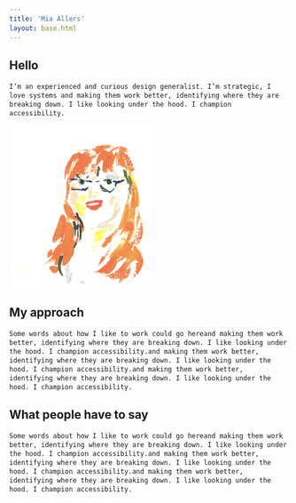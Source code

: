 ```yaml
---
title: 'Mia Allers'
layout: base.html
---
```




<section>
<div class="grid">
  <div class="about">
   <h1>Hello</h1>
  
    I’m an experienced and curious design generalist. I’m strategic, I love systems and making them work better, identifying where they are breaking down. I like looking under the hood. I champion accessibility.
  </div>
    <img  class="about-img" src="/assets/images/portrait.png" alt="doot doot"> 
  </div>
</section>

<section>
<div class="grid">
<div class="right">
 <h2>My approach</h2>

    Some words about how I like to work could go hereand making them work better, identifying where they are breaking down. I like looking under the hood. I champion accessibility.and making them work better, identifying where they are breaking down. I like looking under the hood. I champion accessibility.and making them work better, identifying where they are breaking down. I like looking under the hood. I champion accessibility.

 <h2>What people have to say</h2>

    Some words about how I like to work could go hereand making them work better, identifying where they are breaking down. I like looking under the hood. I champion accessibility.and making them work better, identifying where they are breaking down. I like looking under the hood. I champion accessibility.and making them work better, identifying where they are breaking down. I like looking under the hood. I champion accessibility.
</div>    
</section>



